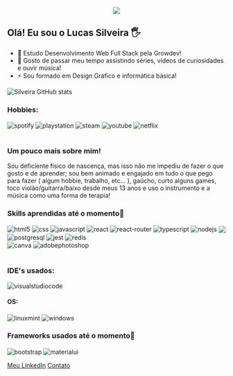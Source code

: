 <p align="center"><img src="https://i.imgur.com/A6bWGFl.gif"/></p>

## Olá! Eu sou o Lucas Silveira 🖐️

- 🔭 Estudo Desenvolvimento Web Full Stack pela Growdev!
- 👯 Gosto de passar meu tempo assistindo séries, vídeos de curiosidades e ouvir música!
- ⚡ Sou formado em Design Gráfico e informática básica!

![Silveira GitHub stats](https://github-readme-stats.vercel.app/api?username=eusouolukkas&show_icons=true&theme=dracula&count_private=true)

### Hobbies:

<div style="display: inline_block">
  <img align="center" alt="spotify" src="https://img.shields.io/badge/Spotify-1ED760?&style=for-the-badge&logo=spotify&logoColor=white" />
  <img align="center" alt="playstation" src="https://img.shields.io/badge/PlayStation-003791?style=for-the-badge&logo=playstation&logoColor=white" /> 
  <img align="center" alt="steam" src="https://img.shields.io/badge/Steam-000000?style=for-the-badge&logo=steam&logoColor=white" />
  <img align="center" alt="youtube" src="https://img.shields.io/badge/YouTube-FF0000?style=for-the-badge&logo=youtube&logoColor=white" /> 
  <img align="center" alt="netflix" src="https://img.shields.io/badge/Netflix-E50914?style=for-the-badge&logo=netflix&logoColor=white" /> 
</div><br/>


### Um pouco mais sobre mim!  

Sou deficiente físico de nascença, mas isso não me impediu de fazer o que gosto e de aprender; sou bem animado e engajado em tudo o que pego para fazer ( algum hobbie, trabalho, etc... ), gaúcho, curto alguns games, toco violão/guitarra/baixo desde meus 13 anos e uso o instrumento e a música como uma forma de terapia!

### Skills aprendidas até o momento:scroll:

<div style="display: inline_block">
  <img align="center" alt="html5" src="https://img.shields.io/badge/HTML5-E34F26?style=for-the-badge&logo=html5&logoColor=white" />
  <img align="center" alt="css" src="https://img.shields.io/badge/CSS-239120?&style=for-the-badge&logo=css3&logoColor=white" />
  <img align="center" alt="javascript" src="https://img.shields.io/badge/JavaScript-F7DF1E?style=for-the-badge&logo=javascript&logoColor=black" />
  <img align="center" alt="react" src="https://img.shields.io/badge/React-20232A?style=for-the-badge&logo=react&logoColor=61DAFB" />
  <img align="center" alt="react-router" src="https://img.shields.io/badge/React_Router-CA4245?style=for-the-badge&logo=react-router&logoColor=white" />
  <img align="center" alt="typescript" src="https://img.shields.io/badge/TypeScript-007ACC?style=for-the-badge&logo=typescript&logoColor=white" /> 
  <img align="center" alt="nodejs" src="https://img.shields.io/badge/Node.js-43853D?style=for-the-badge&logo=node.js&logoColor=white" />
  <img align="center" alt"mysql" src="https://img.shields.io/badge/MySQL-00000F?style=for-the-badge&logo=mysql&logoColor=white" />
  <img align="center" alt="postgresql" src="https://img.shields.io/badge/PostgreSQL-316192?style=for-the-badge&logo=postgresql&logoColor=white" />
  <img align="center" alt="jest" src="https://img.shields.io/badge/Jest-323330?style=for-the-badge&logo=Jest&logoColor=white" />
  <img align="center" alt="redis" src="https://img.shields.io/badge/redis-%23DD0031.svg?&style=for-the-badge&logo=redis&logoColor=white" />
  </br>
  <img align="center" alt="canva" src="https://img.shields.io/badge/Canva-%2300C4CC.svg?&style=for-the-badge&logo=Canva&logoColor=white" />
  <img align="center" alt="adobephotoshop" src="https://img.shields.io/badge/Adobe%20Photoshop-31A8FF?style=for-the-badge&logo=Adobe%20Photoshop&logoColor=black" />
  </div><br/>


### IDE's usados:

<img align="center" alt="visualstudiocode" src="https://img.shields.io/badge/Visual_Studio_Code-0078D4?style=for-the-badge&logo=visual%20studio%20code&logoColor=white" />


#### OS:

<img align="center" alt="linuxmint" src="https://img.shields.io/badge/Linux_Mint-87CF3E?style=for-the-badge&logo=linux-mint&logoColor=white" />
<img align="center" alt="windows" src="https://img.shields.io/badge/Windows-0078D6?style=for-the-badge&logo=windows&logoColor=white" /> 


### Frameworks usados até o momento:hammer:

<img align="center" alt="bootstrap" src="https://cdn.thekrishna.in/img/icon/bootstrap.svg" />
<img align="center" alt="materialui" src="https://img.shields.io/badge/Material--UI-0081CB?style=for-the-badge&logo=material-ui&logoColor=white" /> 

<a href="https://www.linkedin.com/in/lucas-roennau-silveira-b50b05214/">Meu LinkedIn</a>
<a href="https://mail.google.com/mail/u/1/#inbox?compose=CllgCJNsvPnRwrJNKMHRbCCgRRLzMflzJSNZjZNXfPsSxClfDpVdzhZJzKDptCFRGFXNrCVvdRL">Contato</a>
